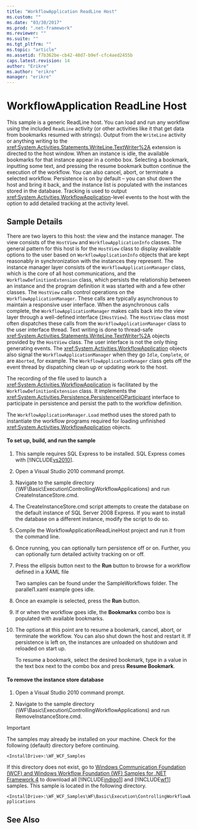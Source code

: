 ```yaml
---
title: "WorkflowApplication ReadLine Host"
ms.custom: ""
ms.date: "03/30/2017"
ms.prod: ".net-framework"
ms.reviewer: ""
ms.suite: ""
ms.tgt_pltfrm: ""
ms.topic: "article"
ms.assetid: f7b362be-cb42-40d7-b9ef-cfc4aed2455b
caps.latest.revision: 14
author: "Erikre"
ms.author: "erikre"
manager: "erikre"
---
```

# WorkflowApplication ReadLine Host
This sample is a generic ReadLine host. You can load and run any workflow using the included `ReadLine` activity (or other activities like it that get data from bookmarks resumed with strings). Output from the `WriteLine` activity or anything writing to the <xref:System.Activities.Statements.WriteLine.TextWriter%2A> extension is directed to the host window. When an instance is idle, the available bookmarks for that instance appear in a combo box. Selecting a bookmark, inputting some text, and pressing the resume bookmark button continue the execution of the workflow. You can also cancel, abort, or terminate a selected workflow. Persistence is on by default – you can shut down the host and bring it back, and the instance list is populated with the instances stored in the database. Tracking is used to output <xref:System.Activities.WorkflowApplication>-level events to the host with the option to add detailed tracking at the activity level.  
  
## Sample Details  
 There are two layers to this host: the view and the instance manager. The view consists of the `HostView` and `WorkflowApplicationInfo` classes. The general pattern for this host is for the `HostView` class to display available options to the user based on `WorkflowApplicationInfo` objects that are kept reasonably in synchronization with the instances they represent. The instance manager layer consists of the `WorkflowApplicationManager` class, which is the core of all host communications, and the `WorkflowDefinitionExtension` class, which persists the relationship between an instance and the program definition it was started with and a few other classes. The `HostView` calls control operations on the `WorkflowApplicationManager`. These calls are typically asynchronous to maintain a responsive user interface. When the asynchronous calls complete, the `WorkflowApplicationManager` makes calls back into the view layer through a well-defined interface (`IHostView`). The `HostView` class most often dispatches these calls from the `WorkflowApplicationManager` class to the user interface thread. Text writing is done to thread-safe <xref:System.Activities.Statements.WriteLine.TextWriter%2A> objects provided by the `HostView` class. The user interface is not the only thing generating events. The <xref:System.Activities.WorkflowApplication> objects also signal the `WorkflowApplicationManager` when they go `Idle`, `Complete`, or are `Aborted`, for example. The `WorkflowApplicationManager` class gets off the event thread by dispatching clean up or updating work to the host.  
  
 The recording of the file used to launch a <xref:System.Activities.WorkflowApplication> is facilitated by the `WorkflowDefinitionExtension` class. It implements the <xref:System.Activities.Persistence.PersistenceIOParticipant> interface to participate in persistence and persist the path to the workflow definition.  
  
 The `WorkflowApplicationManager.Load` method uses the stored path to instantiate the workflow programs required for loading unfinished <xref:System.Activities.WorkflowApplication> objects.  
  
#### To set up, build, and run the sample  
  
1.  This sample requires SQL Express to be installed. SQL Express comes with [!INCLUDE[vs2010](../../../../includes/vs2010-md.md)].  
  
2.  Open a Visual Studio 2010 command prompt.  
  
3.  Navigate to the sample directory (\WF\Basic\Execution\ControllingWorkflowApplications) and run CreateInstanceStore.cmd.  
  
4.  The CreateInstanceStore.cmd script attempts to create the database on the default instance of SQL Server 2008 Express. If you want to install the database on a different instance, modify the script to do so.  
  
5.  Compile the WorkflowApplicationReadLineHost project and run it from the command line.  
  
6.  Once running, you can optionally turn persistence off or on. Further, you can optionally turn detailed activity tracking on or off.  
  
7.  Press the ellipsis button next to the **Run** button to browse for a workflow defined in a XAML file  
  
     Two samples can be found under the SampleWorkflows folder. The parallel1.xaml example goes idle.  
  
8.  Once an example is selected, press the **Run** button.  
  
9. If or when the workflow goes idle, the **Bookmarks** combo box is populated with available bookmarks.  
  
10. The options at this point are to resume a bookmark, cancel, abort, or terminate the workflow. You can also shut down the host and restart it. If persistence is left on, the instances are unloaded on shutdown and reloaded on start up.  
  
     To resume a bookmark, select the desired bookmark, type in a value in the text box next to the combo box and press **Resume Bookmark**.  
  
#### To remove the instance store database  
  
1.  Open a Visual Studio 2010 command prompt.  
  
2.  Navigate to the sample directory (\WF\Basic\Execution\ControllingWorkflowApplications) and run RemoveInstanceStore.cmd.  
  
> [!IMPORTANT]
>  The samples may already be installed on your machine. Check for the following (default) directory before continuing.  
>   
>  `<InstallDrive>:\WF_WCF_Samples`  
>   
>  If this directory does not exist, go to [Windows Communication Foundation (WCF) and Windows Workflow Foundation (WF) Samples for .NET Framework 4](http://go.microsoft.com/fwlink/?LinkId=150780) to download all [!INCLUDE[indigo1](../../../../includes/indigo1-md.md)] and [!INCLUDE[wf1](../../../../includes/wf1-md.md)] samples. This sample is located in the following directory.  
>   
>  `<InstallDrive>:\WF_WCF_Samples\WF\Basic\Execution\ControllingWorkflowApplications`  
  
## See Also
